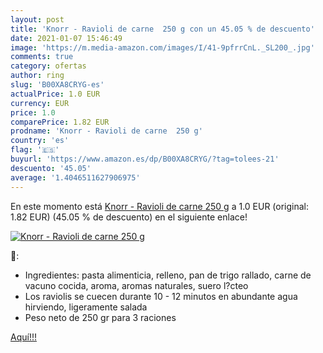 ```yaml
---
layout: post
title: 'Knorr - Ravioli de carne  250 g con un 45.05 % de descuento'
date: 2021-01-07 15:46:49
image: 'https://m.media-amazon.com/images/I/41-9pfrrCnL._SL200_.jpg'
comments: true
category: ofertas
author: ring
slug: 'B00XA8CRYG-es'
actualPrice: 1.0 EUR
currency: EUR
price: 1.0
comparePrice: 1.82 EUR
prodname: 'Knorr - Ravioli de carne  250 g'
country: 'es'
flag: '🇪🇸'
buyurl: 'https://www.amazon.es/dp/B00XA8CRYG/?tag=tolees-21'
descuento: '45.05'
average: '1.4046511627906975'
---
```


En este momento está [Knorr - Ravioli de carne  250 g](https://www.amazon.es/dp/B00XA8CRYG/?tag=tolees-21) a 1.0 EUR (original: 1.82 EUR) (45.05 %  de descuento) en el siguiente enlace!

[![Knorr - Ravioli de carne  250 g](https://m.media-amazon.com/images/I/41-9pfrrCnL._SL200_.jpg)](https://www.amazon.es/dp/B00XA8CRYG/?tag=tolees-21)

🔎:

- Ingredientes: pasta alimenticia, relleno, pan de trigo rallado, carne de vacuno cocida, aroma, aromas naturales, suero l?cteo
- Los raviolis se cuecen durante 10 - 12 minutos en abundante agua hirviendo, ligeramente salada
- Peso neto de 250 gr para 3 raciones

[Aquí!!!](https://www.amazon.es/dp/B00XA8CRYG/?tag=tolees-21)
